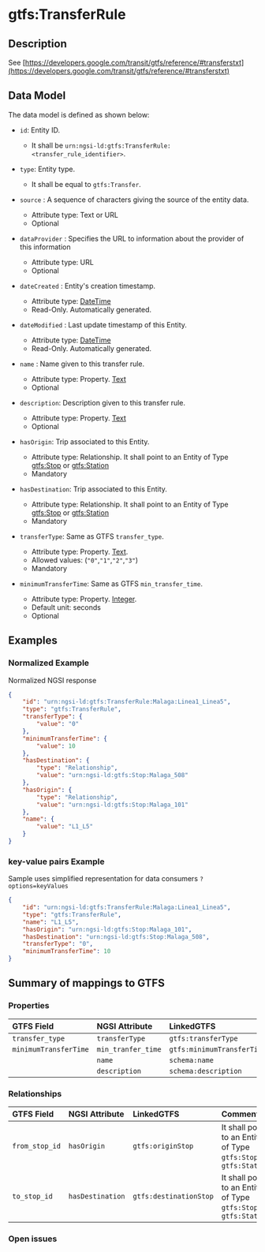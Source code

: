 # gtfs:TransferRule

## Description

See
[https://developers.google.com/transit/gtfs/reference/#transferstxt](https://developers.google.com/transit/gtfs/reference/#transferstxt)

## Data Model

The data model is defined as shown below:

-   `id`: Entity ID.

    -   It shall be `urn:ngsi-ld:gtfs:TransferRule:<transfer_rule_identifier>`.

-   `type`: Entity type.

    -   It shall be equal to `gtfs:Transfer`.

-   `source` : A sequence of characters giving the source of the entity data.

    -   Attribute type: Text or URL
    -   Optional

-   `dataProvider` : Specifies the URL to information about the provider of this
    information

    -   Attribute type: URL
    -   Optional

-   `dateCreated` : Entity's creation timestamp.

    -   Attribute type: [DateTime](https://schema.org/DateTime)
    -   Read-Only. Automatically generated.

-   `dateModified` : Last update timestamp of this Entity.

    -   Attribute type: [DateTime](https://schema.org/DateTime)
    -   Read-Only. Automatically generated.

-   `name` : Name given to this transfer rule.

    -   Attribute type: Property. [Text](https://schema.org/Text)
    -   Optional

-   `description`: Description given to this transfer rule.

    -   Attribute type: Property. [Text](https://schema.org/Text)
    -   Optional

-   `hasOrigin`: Trip associated to this Entity.

    -   Attribute type: Relationship. It shall point to an Entity of Type
        [gtfs:Stop](../../Stop/doc/spec.md) or
        [gtfs:Station](../../Station/doc/spec.md)
    -   Mandatory

-   `hasDestination`: Trip associated to this Entity.

    -   Attribute type: Relationship. It shall point to an Entity of Type
        [gtfs:Stop](../../Stop/doc/spec.md) or
        [gtfs:Station](../../Station/doc/spec.md)
    -   Mandatory

-   `transferType`: Same as GTFS `transfer_type`.

    -   Attribute type: Property. [Text](https://schema.org/Text).
    -   Allowed values: (`"0"`,`"1"`,`"2"`,`"3"`)
    -   Mandatory

-   `minimumTransferTime`: Same as GTFS `min_transfer_time`.
    -   Attribute type: Property. [Integer](https://schema.org/Integer).
    -   Default unit: seconds
    -   Optional

## Examples

### Normalized Example

Normalized NGSI response

```json
{
    "id": "urn:ngsi-ld:gtfs:TransferRule:Malaga:Linea1_Linea5",
    "type": "gtfs:TransferRule",
    "transferType": {
        "value": "0"
    },
    "minimumTransferTime": {
        "value": 10
    },
    "hasDestination": {
        "type": "Relationship",
        "value": "urn:ngsi-ld:gtfs:Stop:Malaga_508"
    },
    "hasOrigin": {
        "type": "Relationship",
        "value": "urn:ngsi-ld:gtfs:Stop:Malaga_101"
    },
    "name": {
        "value": "L1_L5"
    }
}
```

### key-value pairs Example

Sample uses simplified representation for data consumers `?options=keyValues`

```json
{
    "id": "urn:ngsi-ld:gtfs:TransferRule:Malaga:Linea1_Linea5",
    "type": "gtfs:TransferRule",
    "name": "L1_L5",
    "hasOrigin": "urn:ngsi-ld:gtfs:Stop:Malaga_101",
    "hasDestination": "urn:ngsi-ld:gtfs:Stop:Malaga_508",
    "transferType": "0",
    "minimumTransferTime": 10
}
```

## Summary of mappings to GTFS

### Properties

| GTFS Field            | NGSI Attribute     | LinkedGTFS                 | Comment |
| :-------------------- | :----------------- | :------------------------- | :------ |
| `transfer_type`       | `transferType`     | `gtfs:transferType`        |         |
| `minimumTransferTime` | `min_tranfer_time` | `gtfs:minimumTransferTime` |         |
|                       | `name`             | `schema:name`              |         |
|                       | `description`      | `schema:description`       |         |

### Relationships

| GTFS Field     | NGSI Attribute   | LinkedGTFS             | Comment                                                           |
| :------------- | :--------------- | :--------------------- | :---------------------------------------------------------------- |
| `from_stop_id` | `hasOrigin`      | `gtfs:originStop`      | It shall point to an Entity of Type `gtfs:Stop` or `gtfs:Station` |
| `to_stop_id`   | `hasDestination` | `gtfs:destinationStop` | It shall point to an Entity of Type `gtfs:Stop` or `gtfs:Station` |

### Open issues
